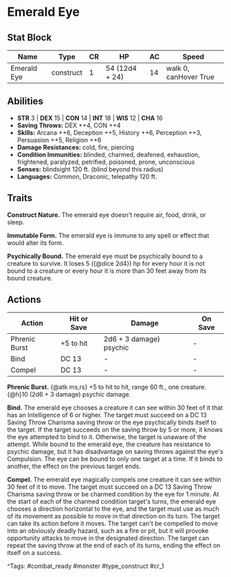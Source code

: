 # Emerald Eye

## Stat Block

| Name | Type | CR | HP | AC | Speed |
|------|------|----|----|----|-------|
| Emerald Eye | construct | 1 | 54 (12d4 + 24) | 14 | walk 0, canHover True |

## Abilities

- **STR** 3 | **DEX** 15 | **CON** 14 | **INT** 18 | **WIS** 12 | **CHA** 16
- **Saving Throws:** DEX ++4, CON ++4  
- **Skills:** Arcana ++6, Deception ++5, History ++6, Perception ++3, Persuasion ++5, Religion ++6  
- **Damage Resistances:** cold, fire, piercing  
- **Condition Immunities:** blinded, charmed, deafened, exhaustion, frightened, paralyzed, petrified, poisoned, prone, unconscious  
- **Senses:** blindsight 120 ft. (blind beyond this radius)  
- **Languages:** Common, Draconic, telepathy 120 ft.

## Traits

**Construct Nature.** The emerald eye doesn't require air, food, drink, or sleep.

**Immutable Form.** The emerald eye is immune to any spell or effect that would alter its form.

**Psychically Bound.** The emerald eye must be psychically bound to a creature to survive. It loses 5 ({@dice 2d4}) hp for every hour it is not bound to a creature or every hour it is more than 30 feet away from its bound creature.


## Actions

| Action | Hit or Save | Damage | On Save |
|--------|--------------|--------|----------|
| Phrenic Burst | +5 to hit | 2d6 + 3 damage) psychic | - |
| Bind | DC 13 | - | - |
| Compel | DC 13 | - | - |

**Phrenic Burst.** {@atk ms,rs} +5 to hit to hit, range 60 ft., one creature. {@h}10 (2d6 + 3 damage) psychic damage.

**Bind.** The emerald eye chooses a creature it can see within 30 feet of it that has an Intelligence of 6 or higher. The target must succeed on a DC 13 Saving Throw Charisma saving throw or the eye psychically binds itself to the target. If the target succeeds on the saving throw by 5 or more, it knows the eye attempted to bind to it. Otherwise, the target is unaware of the attempt. While bound to the emerald eye, the creature has resistance to psychic damage, but it has disadvantage on saving throws against the eye's Compulsion. The eye can be bound to only one target at a time. If it binds to another, the effect on the previous target ends.

**Compel.** The emerald eye magically compels one creature it can see within 30 feet of it to move. The target must succeed on a DC 13 Saving Throw Charisma saving throw or be charmed condition by the eye for 1 minute. At the start of each of the charmed condition target's turns, the emerald eye chooses a direction horizontal to the eye, and the target must use as much of its movement as possible to move in that direction on its turn. The target can take its action before it moves. The target can't be compelled to move into an obviously deadly hazard, such as a fire or pit, but it will provoke opportunity attacks to move in the designated direction. The target can repeat the saving throw at the end of each of its turns, ending the effect on itself on a success.


^Tags: #combat_ready #monster #type_construct #cr_1